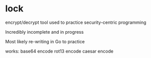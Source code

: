 # lock
encrypt/decrypt tool used to practice security-centric programming

Incredibly incomplete and in progress

Most likely re-writing in Go to practice

works:
base64 encode
rot13 encode
caesar encode
